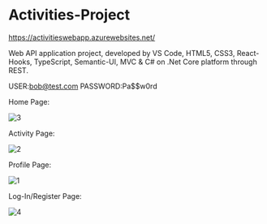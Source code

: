 # Activities-Project

https://activitieswebapp.azurewebsites.net/

Web API application project, developed by VS Code, HTML5, CSS3, React-Hooks, TypeScript, Semantic-UI, MVC & C# on .Net Core platform through REST.

USER:bob@test.com PASSWORD:Pa$$w0rd

Home Page:

![3](https://user-images.githubusercontent.com/55385057/67158427-8701a800-f340-11e9-8d28-aa520120ae20.JPG)

Activity Page:

![2](https://user-images.githubusercontent.com/55385057/67158426-8701a800-f340-11e9-94dc-12465e9453c4.JPG)

Profile Page:

![1](https://user-images.githubusercontent.com/55385057/67158425-8701a800-f340-11e9-9644-af26b5c0edd5.JPG)

Log-In/Register Page:

![4](https://user-images.githubusercontent.com/55385057/67158441-b3b5bf80-f340-11e9-8b5a-a8087c5efef2.JPG)




